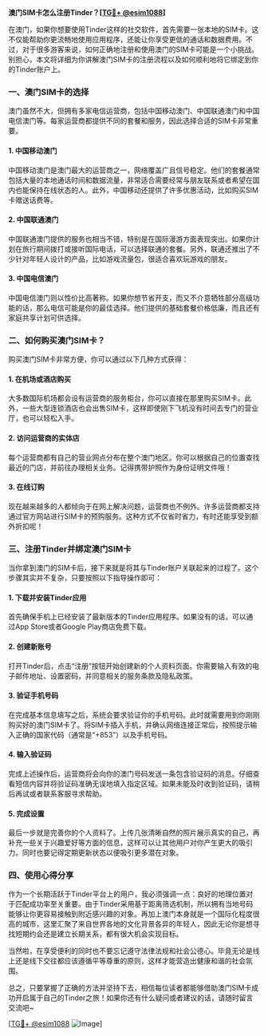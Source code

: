 **澳门SIM卡怎么注册Tinder？[[TG💪+ @esim1088](https://t.me/s/esim1088)]**

在澳门，如果你想要使用Tinder这样的社交软件，首先需要一张本地的SIM卡。这不仅能帮助你更流畅地使用应用程序，还能让你享受更低的通话和数据费用。不过，对于很多游客来说，如何正确地注册和使用澳门的SIM卡可能是一个小挑战。别担心，本文将详细为你讲解澳门SIM卡的注册流程以及如何顺利地将它绑定到你的Tinder账户上。

### 一、澳门SIM卡的选择

澳门虽然不大，但拥有多家电信运营商，包括中国移动澳门、中国联通澳门和中国电信澳门等。每家运营商都提供不同的套餐和服务，因此选择合适的SIM卡非常重要。

#### 1. 中国移动澳门
中国移动澳门是澳门最大的运营商之一，网络覆盖广且信号稳定。他们的套餐通常包括大量的本地通话时间和数据流量，非常适合需要经常与朋友联系或者希望在国内也能保持在线状态的人。此外，中国移动还提供了许多优惠活动，比如购买SIM卡赠送话费等。

#### 2. 中国联通澳门
中国联通澳门提供的服务也相当不错，特别是在国际漫游方面表现突出。如果你计划在旅行期间拨打或接听国际电话，可以选择联通的套餐。另外，联通还推出了不少针对年轻人设计的产品，比如游戏流量包，很适合喜欢玩游戏的朋友。

#### 3. 中国电信澳门
中国电信澳门则以性价比高著称。如果你想节省开支，而又不介意牺牲部分高级功能的话，那么电信可能是你的最佳选择。他们提供的基础套餐价格低廉，而且还有家庭共享计划可供选择。

### 二、如何购买澳门SIM卡？

购买澳门SIM卡非常方便，你可以通过以下几种方式获得：

#### 1. 在机场或酒店购买
大多数国际机场都会设有运营商的服务柜台，你可以直接在那里购买SIM卡。此外，一些大型连锁酒店也会出售SIM卡，这样即使刚下飞机没有时间去专门的营业厅，也可以轻松入手。

#### 2. 访问运营商的实体店
每个运营商都有自己的营业网点分布在整个澳门地区。你可以根据自己的位置查找最近的门店，并前往办理相关业务。记得携带护照作为身份证明文件哦！

#### 3. 在线订购
现在越来越多的人都倾向于在网上解决问题，运营商也不例外。许多运营商都支持通过官方网站进行SIM卡的预购服务。这种方式不仅省时省力，有时还能享受到额外折扣呢！

### 三、注册Tinder并绑定澳门SIM卡

当你拿到澳门的SIM卡后，接下来就是将其与Tinder账户关联起来的过程了。这个步骤其实并不复杂，只要按照以下指导操作即可：

#### 1. 下载并安装Tinder应用
首先确保手机上已经安装了最新版本的Tinder应用程序。如果没有的话，可以通过App Store或者Google Play商店免费下载。

#### 2. 创建新账号
打开Tinder后，点击“注册”按钮开始创建新的个人资料页面。你需要输入有效的电子邮件地址、设置密码，并同意相关的服务条款及隐私政策。

#### 3. 验证手机号码
在完成基本信息填写之后，系统会要求验证你的手机号码。此时就需要用到你刚刚购买好的澳门SIM卡了。将SIM卡插入手机，并确认网络连接正常后，按照提示输入正确的国家代码（通常是“+853”）以及手机号码。

#### 4. 输入验证码
完成上述操作后，运营商将会向你的澳门号码发送一条包含验证码的消息。仔细查看短信内容并将验证码准确无误地填入指定区域。如果未能及时收到验证码，请稍后再试或者联系客服寻求帮助。

#### 5. 完成设置
最后一步就是完善你的个人资料了。上传几张清晰自然的照片展示真实的自己，再补充一些关于兴趣爱好等方面的信息，这样可以让其他用户对你产生更大的吸引力。同时也要记得定期更新状态以便吸引更多潜在对象。

### 四、使用心得分享

作为一个长期活跃于Tinder平台上的用户，我必须强调一点：良好的地理位置对于匹配成功率至关重要。由于Tinder采用基于距离筛选机制，所以拥有当地号码能够让你更容易接触到附近感兴趣的对象。再加上澳门本身就是一个国际化程度很高的城市，这里汇聚了来自世界各地的文化背景各异的年轻人，因此无论你是想寻找短期约会还是建立长期关系，都有很大机会实现目标。

当然啦，在享受便利的同时也不要忘记遵守法律法规和社会公德心。毕竟无论是线上还是线下交往都应该遵循平等尊重的原则，这样才能营造出健康和谐的社会氛围。

总之，只要掌握了正确的方法并坚持下去，相信每位读者都能够借助澳门SIM卡成功开启属于自己的Tinder之旅！如果你还有什么疑问或者建议的话，请随时留言交流吧~

[[TG💪+ @esim1088](https://t.me/s/esim1088) ![Image](https://i.postimg.cc/4NQfJmqS/Snipaste-2025-05-13-00-14-12.png)]